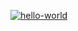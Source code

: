[![hello-world](https://github.com/FrissonFrisson/hexlet-pytest/actions/workflows/main.yml/badge.svg)](https://github.com/FrissonFrisson/hexlet-pytest/actions/workflows/main.yml)